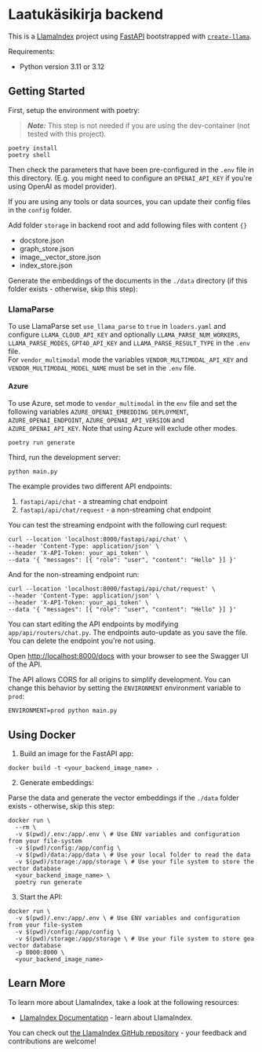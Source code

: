 # Laatukäsikirja backend

This is a [LlamaIndex](https://www.llamaindex.ai/) project using [FastAPI](https://fastapi.tiangolo.com/) bootstrapped with [`create-llama`](https://github.com/run-llama/LlamaIndexTS/tree/main/packages/create-llama).

Requirements:

- Python version 3.11 or 3.12

## Getting Started

First, setup the environment with poetry:

> **_Note:_** This step is not needed if you are using the dev-container (not tested with this project).

```
poetry install
poetry shell
```

Then check the parameters that have been pre-configured in the `.env` file in this directory. (E.g. you might need to configure an `OPENAI_API_KEY` if you're using OpenAI as model provider).

If you are using any tools or data sources, you can update their config files in the `config` folder.

Add folder `storage` in backend root and add following files with content `{}`

- docstore.json
- graph_store.json
- image__vector_store.json
- index_store.json

Generate the embeddings of the documents in the `./data` directory (if this folder exists - otherwise, skip this step):

### LlamaParse
To use LlamaParse set `use_llama_parse` to `true` in `loaders.yaml` and configure `LLAMA_CLOUD_API_KEY` and optionally `LLAMA_PARSE_NUM_WORKERS`,  `LLAMA_PARSE_MODES`, `GPT4O_API_KEY` and `LLAMA_PARSE_RESULT_TYPE` in the `.env` file.  
For `vendor_multimodal` mode the variables `VENDOR_MULTIMODAL_API_KEY` and `VENDOR_MULTIMODAL_MODEL_NAME` must be set in the `.env` file. 
#### Azure
To use Azure, set mode to `vendor_multimodal` in the `env` file and set the following variables `AZURE_OPENAI_EMBEDDING_DEPLOYMENT`, `AZURE_OPENAI_ENDPOINT`, `AZURE_OPENAI_API_VERSION` and `AZURE_OPENAI_API_KEY`. Note that using Azure will exclude other modes.

```
poetry run generate
```

Third, run the development server:

```
python main.py
```

The example provides two different API endpoints:

1. `fastapi/api/chat` - a streaming chat endpoint
2. `fastapi/api/chat/request` - a non-streaming chat endpoint

You can test the streaming endpoint with the following curl request:

```
curl --location 'localhost:8000/fastapi/api/chat' \
--header 'Content-Type: application/json' \
--header 'X-API-Token: your_api_token' \
--data '{ "messages": [{ "role": "user", "content": "Hello" }] }'
```

And for the non-streaming endpoint run:

```
curl --location 'localhost:8000/fastapi/api/chat/request' \
--header 'Content-Type: application/json' \
--header 'X-API-Token: your_api_token' \
--data '{ "messages": [{ "role": "user", "content": "Hello" }] }'
```

You can start editing the API endpoints by modifying `app/api/routers/chat.py`. The endpoints auto-update as you save the file. You can delete the endpoint you're not using.

Open [http://localhost:8000/docs](http://localhost:8000/docs) with your browser to see the Swagger UI of the API.

The API allows CORS for all origins to simplify development. You can change this behavior by setting the `ENVIRONMENT` environment variable to `prod`:

```
ENVIRONMENT=prod python main.py
```

## Using Docker

1. Build an image for the FastAPI app:

```
docker build -t <your_backend_image_name> .
```

2. Generate embeddings:

Parse the data and generate the vector embeddings if the `./data` folder exists - otherwise, skip this step:

```
docker run \
  --rm \
  -v $(pwd)/.env:/app/.env \ # Use ENV variables and configuration from your file-system
  -v $(pwd)/config:/app/config \
  -v $(pwd)/data:/app/data \ # Use your local folder to read the data
  -v $(pwd)/storage:/app/storage \ # Use your file system to store the vector database
  <your_backend_image_name> \
  poetry run generate
```

3. Start the API:

```
docker run \
  -v $(pwd)/.env:/app/.env \ # Use ENV variables and configuration from your file-system
  -v $(pwd)/config:/app/config \
  -v $(pwd)/storage:/app/storage \ # Use your file system to store gea vector database
  -p 8000:8000 \
  <your_backend_image_name>
```

## Learn More

To learn more about LlamaIndex, take a look at the following resources:

- [LlamaIndex Documentation](https://docs.llamaindex.ai) - learn about LlamaIndex.

You can check out [the LlamaIndex GitHub repository](https://github.com/run-llama/llama_index) - your feedback and contributions are welcome!
